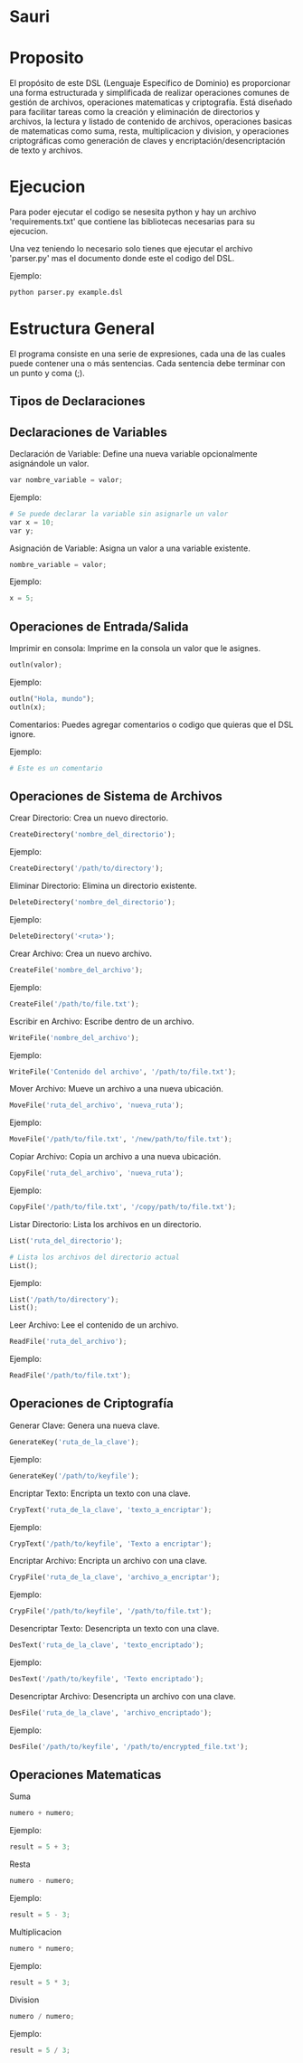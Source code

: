 <h1> Sauri </h1>

# Proposito

El propósito de este DSL (Lenguaje Específico de Dominio) es proporcionar una forma estructurada y simplificada de realizar operaciones comunes de gestión de archivos, operaciones matematicas y criptografía. 
Está diseñado para facilitar tareas como la creación y eliminación de directorios y archivos, 
la lectura y listado de contenido de archivos, operaciones basicas de matematicas como suma, resta, multiplicacion y division, y operaciones criptográficas como generación de claves y encriptación/desencriptación de texto y archivos.

# Ejecucion
Para poder ejecutar el codigo se nesesita python y hay un archivo 'requirements.txt' que contiene las bibliotecas necesarias para su ejecucion.

Una vez teniendo lo necesario solo tienes que ejecutar el archivo 'parser.py' mas el documento donde este el codigo del DSL.

Ejemplo:

```python
python parser.py example.dsl
```

# Estructura General
El programa consiste en una serie de expresiones, cada una de las cuales puede contener una o más sentencias. Cada sentencia debe terminar con un punto y coma (;).

## Tipos de Declaraciones

## Declaraciones de Variables
Declaración de Variable: Define una nueva variable opcionalmente asignándole un valor.


```python
var nombre_variable = valor;
```

Ejemplo: 

```python
# Se puede declarar la variable sin asignarle un valor
var x = 10;
var y;
```

Asignación de Variable: Asigna un valor a una variable existente.

```python
nombre_variable = valor;
```

Ejemplo: 

```python
x = 5;
```

## Operaciones de Entrada/Salida

Imprimir en consola: Imprime en la consola un valor que le asignes.

```python
outln(valor);
```

Ejemplo: 

```python
outln("Hola, mundo");
outln(x);
```

Comentarios: Puedes agregar comentarios o codigo que quieras que el DSL ignore.

Ejemplo: 

```python
# Este es un comentario
```

## Operaciones de Sistema de Archivos

Crear Directorio: Crea un nuevo directorio.

```python
CreateDirectory('nombre_del_directorio');
```

Ejemplo: 

```python
CreateDirectory('/path/to/directory');
```

Eliminar Directorio: Elimina un directorio existente.

```python
DeleteDirectory('nombre_del_directorio');
```

Ejemplo: 

```python
DeleteDirectory('<ruta>');
```

Crear Archivo: Crea un nuevo archivo.

```python
CreateFile('nombre_del_archivo');
```

Ejemplo: 

```python
CreateFile('/path/to/file.txt');
```

Escribir en Archivo: Escribe dentro de un archivo.

```python
WriteFile('nombre_del_archivo');
```

Ejemplo: 

```python
WriteFile('Contenido del archivo', '/path/to/file.txt');
```

Mover Archivo: Mueve un archivo a una nueva ubicación.

```python
MoveFile('ruta_del_archivo', 'nueva_ruta');
```

Ejemplo: 

```python
MoveFile('/path/to/file.txt', '/new/path/to/file.txt');
```

Copiar Archivo: Copia un archivo a una nueva ubicación.

```python
CopyFile('ruta_del_archivo', 'nueva_ruta');
```

Ejemplo: 

```python
CopyFile('/path/to/file.txt', '/copy/path/to/file.txt');
```

Listar Directorio: Lista los archivos en un directorio.

```python
List('ruta_del_directorio');
```
```python
# Lista los archivos del directorio actual
List();
```

Ejemplo: 

```python
List('/path/to/directory');
List();
```

Leer Archivo: Lee el contenido de un archivo.

```python
ReadFile('ruta_del_archivo');
```

Ejemplo: 

```python
ReadFile('/path/to/file.txt');
```

## Operaciones de Criptografía

Generar Clave: Genera una nueva clave.

```python
GenerateKey('ruta_de_la_clave');
```

Ejemplo: 

```python
GenerateKey('/path/to/keyfile');
```

Encriptar Texto: Encripta un texto con una clave.

```python
CrypText('ruta_de_la_clave', 'texto_a_encriptar');
```

Ejemplo: 

```python
CrypText('/path/to/keyfile', 'Texto a encriptar');
```

Encriptar Archivo: Encripta un archivo con una clave.

```python
CrypFile('ruta_de_la_clave', 'archivo_a_encriptar');
```

Ejemplo: 

```python
CrypFile('/path/to/keyfile', '/path/to/file.txt');
```

Desencriptar Texto: Desencripta un texto con una clave.

```python
DesText('ruta_de_la_clave', 'texto_encriptado');
```

Ejemplo: 

```python
DesText('/path/to/keyfile', 'Texto encriptado');
```

Desencriptar Archivo: Desencripta un archivo con una clave.

```python
DesFile('ruta_de_la_clave', 'archivo_encriptado');
```

Ejemplo: 

```python
DesFile('/path/to/keyfile', '/path/to/encrypted_file.txt');
```

## Operaciones Matematicas

Suma

```python
numero + numero;
```

Ejemplo: 

```python
result = 5 + 3;
```

Resta

```python
numero - numero;
```

Ejemplo: 

```python
result = 5 - 3;
```

Multiplicacion

```python
numero * numero;
```

Ejemplo: 

```python
result = 5 * 3;
```

Division

```python
numero / numero;
```

Ejemplo: 

```python
result = 5 / 3;
```